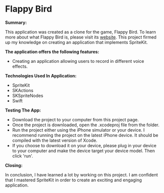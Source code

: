 # Flappy Bird

**Summary:**

This application was created as a clone for the game, Flappy Bird. To learn more about what Flappy Bird is, please visit its [website](https://flappybird.io). This project firmed up my knowledge on creating an application that implements SpriteKit.

**The application offers the following features:**

* Creating an application allowing users to record in different voice effects.

**Technologies Used In Application:**
* SpriteKit
* SKActions
* SKSpriteNodes
* Swift

**Testing The App:**
* Download the project to your computer from this project page.
* Once the project is downloaded, open the .xcodeproj file from the folder.
* Run the project either using the iPhone simulator or your device. I recommend running the project on the latest iPhone device. It should be compiled with the latest version of Xcode.
* If you choose to download it on your device, please plug in your device to your computer and make the device target your device model. Then click 'run'.

**Closing:**

In conclusion, I have learned a lot by working on this project. I am confident that I mastered SpriteKit in order to create an exciting and engaging application.
